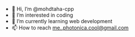 - 👋 Hi, I’m @mohdtaha-cpp
- 👀 I’m interested in coding
- 🌱 I’m currently learning web development
- 📫 How to reach me..photonica.cool@gmail.com


